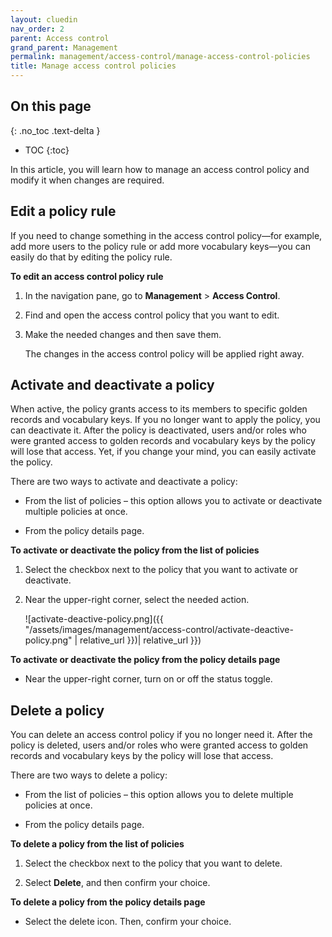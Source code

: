 ```yaml
---
layout: cluedin
nav_order: 2
parent: Access control
grand_parent: Management
permalink: management/access-control/manage-access-control-policies
title: Manage access control policies
---
```

## On this page
{: .no_toc .text-delta }
- TOC
{:toc}

In this article, you will learn how to manage an access control policy and modify it when changes are required.

## Edit a policy rule

If you need to change something in the access control policy—for example, add more users to the policy rule or add more vocabulary keys—you can easily do that by editing the policy rule.

**To edit an access control policy rule**

1. In the navigation pane, go to **Management** > **Access Control**.

1. Find and open the access control policy that you want to edit.

1. Make the needed changes and then save them.

    The changes in the access control policy will be applied right away.

## Activate and deactivate a policy

When active, the policy grants access to its members to specific golden records and vocabulary keys. If you no longer want to apply the policy, you can deactivate it. After the policy is deactivated, users and/or roles who were granted access to golden records and vocabulary keys by the policy will lose that access. Yet, if you change your mind, you can easily activate the policy.

There are two ways to activate and deactivate a policy:

- From the list of policies – this option allows you to activate or deactivate multiple policies at once.

- From the policy details page.

**To activate or deactivate the policy from the list of policies**

1. Select the checkbox next to the policy that you want to activate or deactivate.

1. Near the upper-right corner, select the needed action.

    ![activate-deactive-policy.png]({{ "/assets/images/management/access-control/activate-deactive-policy.png" | relative_url }})| relative_url }})

**To activate or deactivate the policy from the policy details page**

- Near the upper-right corner, turn on or off the status toggle.

## Delete a policy

You can delete an access control policy if you no longer need it. After the policy is deleted, users and/or roles who were granted access to golden records and vocabulary keys by the policy will lose that access.

There are two ways to delete a policy:

- From the list of policies – this option allows you to delete multiple policies at once.

- From the policy details page.

**To delete a policy from the list of policies**

1. Select the checkbox next to the policy that you want to delete.

1. Select **Delete**, and then confirm your choice.

**To delete a policy from the policy details page**

- Select the delete icon. Then, confirm your choice.